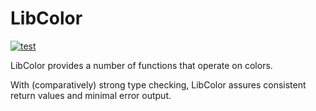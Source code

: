 # LibColor
[![test](https://github.com/watchout-mods/LibColor/actions/workflows/test.yml/badge.svg)](https://github.com/watchout-mods/LibColor/actions/workflows/test.yml)

LibColor provides a number of functions that operate on colors.

With (comparatively) strong type checking, LibColor assures consistent return values and minimal
error output.
